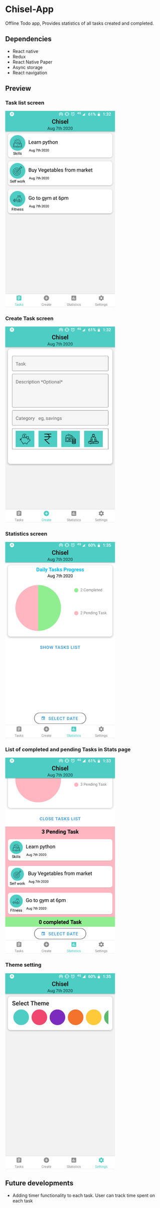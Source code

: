 # Chisel-App

Offline Todo app, Provides statistics of all tasks created and completed.

## Dependencies

- React native
- Redux
- React Native Paper
- Async storage
- React navigation

## Preview

### Task list screen	

<img src="./Screenshots/1.png" alt="Task list screen"
	 width="350"  />
 
  ### Create Task screen
  
  <img src="./Screenshots/2.png" alt="Create Tasks Screen"
	 width="350"  />

  ### Statistics screen
  
  <img src="./Screenshots/3.png" alt="Statistics screen"
	 width="350"  />
  
  ###  List of completed and pending Tasks in Stats page
  
  <img src="./Screenshots/4.png" alt="List of completed and pending Tasks in Stats page"
	 width="350"  />
	 
### Theme setting

  <img src="./Screenshots/5.png" alt="Theme"
	 width="350"  />

## Future developments

- Adding timer functionality to each task. User can track time spent on each task
